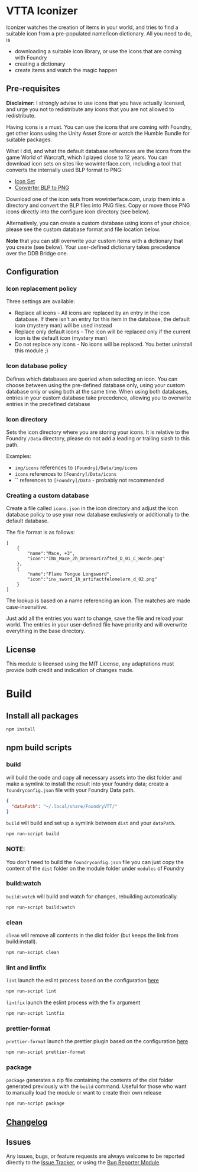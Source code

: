 # VTTA Iconizer

Iconizer watches the creation of items in your world, and tries to find a suitable icon from a pre-populated name/icon dictionary. All you need to do, is

- downloading a suitable icon library, or use the icons that are coming with Foundry
- creating a dictionary
- create items and watch the magic happen

## Pre-requisites

**Disclaimer:** I strongly advise to use icons that you have actually licensed, and urge you not to redistribute any icons that you are not allowed to redistribute.

Having icons is a must. You can use the icons that are coming with Foundry, get other icons using the Unity Asset Store or watch the Humble Bundle for suitable packages.

What I did, and what the default database references are the icons from the game World of Warcraft, which I played close to 12 years. You can download icon sets on sites like wowinterface.com, including a tool that converts the internally used BLP format to PNG:

- [Icon Set](https://www.wowinterface.com/downloads/info24559-CleanIcons-ThinFanUpdate.html)
- [Converter BLP to PNG](https://www.wowinterface.com/downloads/info22128-BLPNGConverter.html)

Download one of the icon sets from wowinterface.com, unzip them into a directory and convert the BLP files into PNG files. Copy or move those PNG icons directly into the configure icon directory (see below).

Alternatively, you can create a custom database using icons of your choice, please see the custom database format and file location below.

**Note** that you can still overwrite your custom items with a dictionary that you create (see below). Your user-defined dictionary takes precedence over the DDB Bridge one.

## Configuration

### Icon replacement policy

Three settings are available:

- Replace all icons - All icons are replaced by an entry in the icon database. If there isn't an entry for this item in the database, the default icon (mystery man) will be used instead
- Replace only default icons - The icon will be replaced only if the current icon is the default icon (mystery man)
- Do not replace any icons - No icons will be replaced. You better uninstall this module ;)

### Icon database policy

Defines which databases are queried when selecting an icon. You can choose between using the pre-defined database only, using your custom database only or using both at the same time. When using both databases, entries in your custom database take precedence, allowing you to overwrite entries in the predefined database

### Icon directory

Sets the icon directory where you are storing your icons. It is relative to the Foundry `/Data` directory, please do not add a leading or trailing slash to this path.

Examples:

- `img/icons` references to `[Foundry]/Data/img/icons`
- `icons` references to `[Foundry]/Data/icons`
- `` references to `[Foundry]/Data` - probably not recommended

### Creating a custom database

Create a file called `icons.json` in the icon directory and adjust the Icon database policy to use your new database exclusively or additionally to the default database.

The file format is as follows:

```
[
    {
        "name":"Mace, +3",
        "icon":"INV_Mace_2h_DraenorCrafted_D_01_C_Horde.png"
    },
    {
        "name":"Flame Tongue Longsword",
        "icon":"inv_sword_1h_artifactfelomelorn_d_02.png"
    }
]
```

The lookup is based on a name referencing an icon. The matches are made case-insensitive.

Just add all the entries you want to change, save the file and reload your world. The entries in your user-defined file have priority and will overwrite everything in the base directory.

## License

This module is licensed using the MIT License, any adaptations must provide both credit and indication of changes made.

# Build

## Install all packages

```bash
npm install
```
## npm build scripts

### build

will build the code and copy all necessary assets into the dist folder and make a symlink to install the result into your foundry data; create a
`foundryconfig.json` file with your Foundry Data path.

```json
{
  "dataPath": "~/.local/share/FoundryVTT/"
}
```

`build` will build and set up a symlink between `dist` and your `dataPath`.

```bash
npm run-script build
```

### NOTE:

You don't need to build the `foundryconfig.json` file you can just copy the content of the `dist` folder on the module folder under `modules` of Foundry

### build:watch

`build:watch` will build and watch for changes, rebuilding automatically.

```bash
npm run-script build:watch
```

### clean

`clean` will remove all contents in the dist folder (but keeps the link from build:install).

```bash
npm run-script clean
```
### lint and lintfix

`lint` launch the eslint process based on the configuration [here](./.eslintrc)

```bash
npm run-script lint
```

`lintfix` launch the eslint process with the fix argument

```bash
npm run-script lintfix
```

### prettier-format

`prettier-format` launch the prettier plugin based on the configuration [here](./.prettierrc)

```bash
npm run-script prettier-format
```

### package

`package` generates a zip file containing the contents of the dist folder generated previously with the `build` command. Useful for those who want to manually load the module or want to create their own release

```bash
npm run-script package
```

## [Changelog](./changelog.md)

## Issues

Any issues, bugs, or feature requests are always welcome to be reported directly to the [Issue Tracker](https://github.com/VTTAssets/vtta-iconizer/issues ), or using the [Bug Reporter Module](https://foundryvtt.com/packages/bug-reporter/).
